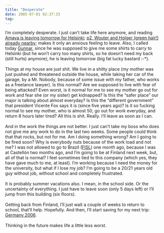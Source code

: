 ```yaml
---
title: "Desperate"
date: 2005-07-01 02:37:33
tag: 
---
```

I&#8217;m completely desperate. I just can&#8217;t take life here anymore, and reading <a target="_blank" href="http://www.livejournal.com/users/amayita/52618.html">Amaya is leaving tomorrow for Helsinki</a>; <a target="_blank" href="http://www.grep.be/blog/2005/06/30#arrived">p2, Wouter and Holger (green hair!) already nearby</a>; makes it only an anxious feeling to leave. Also, I called today <a target="_blank" href="http://www.gwolf.org">Gunnar</a>,
since he was supposed to give me some shirts to carry to Helsinki (but
he won&#8217;t carry too many shirts, so he doesn&#8217;t need my back (still
hurts) anymore); he is leaving tomorrow (big fat lucky bastard :-*).<br/><br/>
Things at my house are just shit. We live in a shitty place (my mother
was just pushed and threatened outside the house, while taking her car
of the garage, by a Mr. Nobody, because of some issue with my father,
who works as a freelance lawyer). Is this normal? Are we supposed to
live with fear of being attacked? Even worst, is it normal for me to
see my mother go out for work and fear she (or my sister) get
kidnapped? Is this the &#8220;safer place&#8221; our major is talking about almost
everyday? Is this the &#8220;different government&#8221; that president Vicente Fox
says it is (since five years ago)? Is it so fucking normal to see my
mother, who is almost 50, go out for work everyday, and return 8 hours
later tired? All this is shit. Really. I&#8217;ll leave as soon as I can.<br/><br/>
And in the work the things are not better. I just can&#8217;t take my boss
who does not give me any work to do in the last two weeks. Some people
could think that that rocks, but not for me. Am I doing something
wrong? Am I going to be fired soon? Why is everybody nuts because of
the work load and not me? I was not allowed to go to Brazil (<a target="_blank" href="http://fisl.softwarelivre.org">FISL</a>)
one month ago, because I was at Castellón two months ago, and I&#8217;m going
to be at Finland next week, but, all of that is normal? I feel
sometimes tied to this company (which yes, they have gave much to me,
at least). I&#8217;m working because I need the money for the university, but
what if I lose my job? I&#8217;m going to be a 20/21 years old guy without
job, without school and completely frustrated.<br/><br/>
It is probably summer vacations also. I mean, in the school side. Or
the uncertainty of everything. I just have to leave soon (only 5 days
left) or I&#8217;ll jump from this building (six floors).<br/><br/>
Getting back from Finland, I&#8217;ll just wait a couple of weeks to return
to school, that&#8217;ll help. Hopefully. And then, I&#8217;ll start saving for my
next trip: <a target="_self" href="http://fifaworldcup.yahoo.com/06/en/">Germany 2006</a>. <br/><br/>
Thinking in the future makes life a little less worst.<br/><br/><br/><br/>
